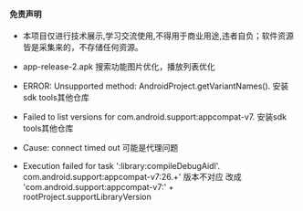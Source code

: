 #### 免责声明
- 本项目仅进行技术展示,学习交流使用,不得用于商业用途,违者自负；软件资源皆是采集来的，不存储任何资源。
- app-release-2.apk  搜索功能图片优化，播放列表优化

- ERROR: Unsupported method: AndroidProject.getVariantNames(). 安装sdk tools其他仓库
- Failed to list versions for com.android.support:appcompat-v7. 安装sdk tools其他仓库
- Cause: connect timed out   可能是代理问题
- Execution failed for task ':library:compileDebugAidl'.  com.android.support:appcompat-v7:26.+' 版本不对应 改成  'com.android.support:appcompat-v7:' + rootProject.supportLibraryVersion